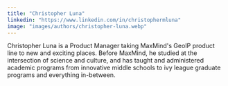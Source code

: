 ```yaml
---
title: "Christopher Luna"
linkedin: "https://www.linkedin.com/in/christophermluna"
image: "images/authors/christopher-luna.webp"
---
```


Christopher Luna is a Product Manager taking MaxMind's GeoIP product line to new
and exciting places. Before MaxMind, he studied at the intersection of science
and culture, and has taught and administered academic programs from innovative
middle schools to ivy league graduate programs and everything in-between.

